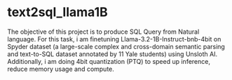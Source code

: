 # text2sql_llama1B

The objective of this project is to produce SQL Query from Natural language.
For this task, i am finetuning Llama-3.2-1B-Instruct-bnb-4bit
on Spyder dataset (a large-scale complex and cross-domain semantic parsing and text-to-SQL dataset annotated by 11 Yale students)
using Unsloth AI.
Additionally, i am doing 4bit quantization (PTQ) to speed up inference, reduce memory usage and compute.
